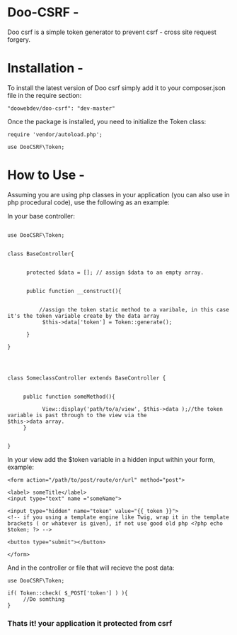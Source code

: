 Doo-CSRF - 
========

Doo csrf is a simple token generator to prevent csrf - cross site request forgery.

Installation -
============
To install the latest version of Doo csrf simply add it to your composer.json file in the require section:

```
"doowebdev/doo-csrf": "dev-master"
```

Once the package is installed, you need to initialize the Token class:

```
require 'vendor/autoload.php';

use DooCSRF\Token;

```

How to Use -
==========
Assuming you are using php classes in your application (you can also use in php procedural code), use the following as an example:

In your base controller:

```

use DooCSRF\Token;


class BaseController{

     
      protected $data = []; // assign $data to an empty array.

      
      public function __construct(){
      
           
          //assign the token static method to a varibale, in this case it's the token variable create by the data array
           $this->data['token'] = Token::generate();
      
      }

}




class SomeclassController extends BaseController {

     
     public function someMethod(){
     
           View::display('path/to/a/view', $this->data );//the token variable is past through to the view via the                                                                    $this->data array.
     }


}

```
In your view add the $token variable in a hidden input within your form, example:
```
<form action="/path/to/post/route/or/url" method="post">

<label> someTitle</label>
<input type="text" name ="someName">

<input type="hidden" name="token" value="{{ token }}"> 
<!-- if you using a template engine like Twig, wrap it in the template brackets ( or whatever is given), if not use good old php <?php echo $token; ?> -->

<button type="submit"></button>

</form>

```

And in the controller or file that will recieve the post data:

```
use DooCSRF\Token; 

if( Token::check( $_POST['token'] ) ){
     //Do somthing
}

```

### Thats it! your application it protected from csrf

